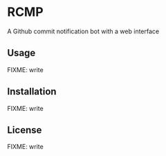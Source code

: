 # RCMP

A Github commit notification bot with a web interface

## Usage

FIXME: write

## Installation

FIXME: write

## License

FIXME: write
